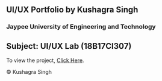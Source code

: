 ## **UI/UX Portfolio by Kushagra Singh**
### **Jaypee University of Engineering and Technology**
## Subject: UI/UX Lab (18B17CI307)

To view the project, [Click Here](https://kushagrasinghx.github.io/uiux_portfolio/).

© Kushagra Singh
